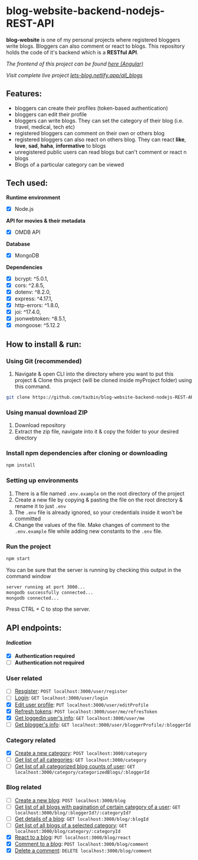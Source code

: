 # blog-website-backend-nodejs-REST-API

**blog-website** is one of my personal projects where registered bloggers write blogs. Bloggers can also comment or react to blogs. This repository holds the code of it's backend which is a **RESTful API**.

<em> The frontend of this project can be found [here (Angular)](https://github.com/tazbin/blog-website-frontend_Angular) </em>

<em> Visit complete live project [lets-blog.netlify.app/all_blogs](https://lets-blog.netlify.app/all_blogs) </em> 

## Features:
- bloggers can create their profiles (token-based authentication)
- bloggers can edit their profile
- bloggers can write blogs. They can set the category of their blog (i.e. travel, medical, tech etc)
- registered bloggers can comment on their own or others blog
- registered bloggers can also react on others blog. They can react **like**, **love**, **sad**, **haha**, **informative** to blogs
- unregistered public users can read blogs but can't comment or react n blogs
- Blogs of a particular category can be viewed

## Tech used:

**Runtime environment**
- [x] Node.js

**API for movies & their metadata**
- [x] OMDB API

**Database**
- [x] MongoDB

**Dependencies**
- [x] bcrypt: ^5.0.1,
- [x] cors: ^2.8.5,
- [x] dotenv: ^8.2.0,
- [x] express: ^4.17.1,
- [x] http-errors: ^1.8.0,
- [x] joi: ^17.4.0,
- [x] jsonwebtoken: ^8.5.1,
- [x] mongoose: ^5.12.2

## How to install & run:
### Using Git (recommended)
1. Navigate & open CLI into the directory where you want to put this project & Clone this project (will be cloned inside myProject folder) using this command.
   
```bash
git clone https://github.com/tazbin/blog-website-backend-nodejs-REST-API.git ./myProject
```
### Using manual download ZIP
1. Download repository
2. Extract the zip file, navigate into it & copy the folder to your desired directory

### Install npm dependencies after cloning or downloading
```bash
npm install
```

### Setting up environments
1. There is a file named `.env.example` on the root directory of the project
2. Create a new file by copying & pasting the file on the root directory & rename it to just `.env`
3. The `.env` file is already ignored, so your credentials inside it won't be committed
4. Change the values of the file. Make changes of comment to the `.env.example` file while adding new constants to the `.env` file.

### Run the project
```bash
npm start
```

You can be sure that the server is running by checking this output in the command window
```bash
server running at port 3000...
mongodb successfully connected...
mongodb connected...
```

Press CTRL + C to stop the server.

## API endpoints:

#### *Indication*
- [x] **Authentication required**
- [ ] **Authentication not required**

### User related
- [ ] [Resgister](docs/user/register.md): `POST localhost:3000/user/register`
- [ ] [Login](docs/user/login.md): `GET localhost:3000/user/login`
- [x] [Edit user profile](docs/user/editUserProfile.md): `PUT localhost:3000/user/editProfile`
- [x] [Refresh tokens](docs/user/refreshTokens.md): `POST localhost:3000/user/me/refresToken`
- [x] [Get loggedin user's info](docs/user/getLoggedInUserInfo.md): `GET localhost:3000/user/me`
- [ ] [Get blogger's info](docs/user/getBloggersInfo.md): `GET localhost:3000/user/bloggerProfile/:bloggerId`

### Category related
- [x] [Create a new category](docs/category/createCategory.md): `POST localhost:3000/category`
- [ ] [Get list of all categories](docs/category/getListOfCategories.md): `GET localhost:3000/category`
- [ ] [Get list of all categorized blog counts of user](docs/category/getListOfCategoriezedBlogs.md): `GET localhost:3000/category/categorizedBlogs/:bloggerId`

### Blog related
- [ ] [Create a new blog](docs/blog/createBlog.md): `POST localhost:3000/blog`
- [ ] [Get list of all blogs with pagination of certain category of a user](docs/blog/getLIstofAllBlogsWithPagination.md): `GET localhost:3000/blog/:bloggerId?/:categoryId?`
- [ ] [Get details of a blog](docs/blog/getDetailsOfBlog.md): `GET localhost:3000/blog/:blogId`
- [ ] [Get list of all blogs of a selected category](docs/blog/getBlogsOfSelectedCategory.md): `GET localhost:3000/blog/category/:categoryId`
- [x] [React to a blog](docs/blog/reactToBlog.md): `PUT localhost:3000/blog/react`
- [x] [Comment to a blog](docs/blog/commentToBlog.md): `POST localhost:3000/blog/comment`
- [x] [Delete a comment](docs/blog/deleteCommentFromBlog.md): `DELETE localhost:3000/blog/comment`
